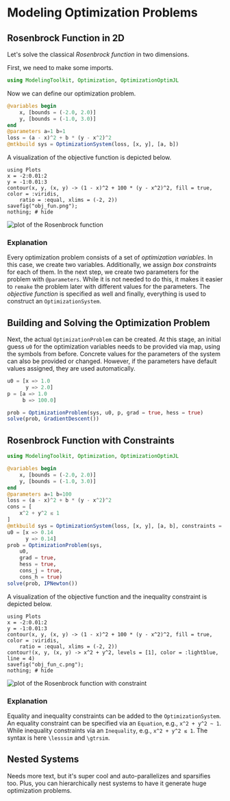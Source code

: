 # Modeling Optimization Problems

## Rosenbrock Function in 2D

Let's solve the classical _Rosenbrock function_ in two dimensions.

First, we need to make some imports.

```julia
using ModelingToolkit, Optimization, OptimizationOptimJL
```

Now we can define our optimization problem.

```julia
@variables begin
    x, [bounds = (-2.0, 2.0)]
    y, [bounds = (-1.0, 3.0)]
end
@parameters a=1 b=1
loss = (a - x)^2 + b * (y - x^2)^2
@mtkbuild sys = OptimizationSystem(loss, [x, y], [a, b])
```

A visualization of the objective function is depicted below.

```@eval
using Plots
x = -2:0.01:2
y = -1:0.01:3
contour(x, y, (x, y) -> (1 - x)^2 + 100 * (y - x^2)^2, fill = true, color = :viridis,
    ratio = :equal, xlims = (-2, 2))
savefig("obj_fun.png");
nothing; # hide
```

![plot of the Rosenbrock function](obj_fun.png)

### Explanation

Every optimization problem consists of a set of _optimization variables_. In this case, we create two variables. Additionally, we assign _box constraints_ for each of them. In the next step, we create two parameters for the problem with `@parameters`. While it is not needed to do this, it makes it easier to `remake` the problem later with different values for the parameters. The _objective function_ is specified as well and finally, everything is used to construct an `OptimizationSystem`.

## Building and Solving the Optimization Problem

Next, the actual `OptimizationProblem` can be created. At this stage, an initial guess `u0` for the optimization variables needs to be provided via map, using the symbols from before. Concrete values for the parameters of the system can also be provided or changed. However, if the parameters have default values assigned, they are used automatically.

```julia
u0 = [x => 1.0
      y => 2.0]
p = [a => 1.0
     b => 100.0]

prob = OptimizationProblem(sys, u0, p, grad = true, hess = true)
solve(prob, GradientDescent())
```

## Rosenbrock Function with Constraints

```julia
using ModelingToolkit, Optimization, OptimizationOptimJL

@variables begin
    x, [bounds = (-2.0, 2.0)]
    y, [bounds = (-1.0, 3.0)]
end
@parameters a=1 b=100
loss = (a - x)^2 + b * (y - x^2)^2
cons = [
    x^2 + y^2 ≲ 1
]
@mtkbuild sys = OptimizationSystem(loss, [x, y], [a, b], constraints = cons)
u0 = [x => 0.14
      y => 0.14]
prob = OptimizationProblem(sys,
    u0,
    grad = true,
    hess = true,
    cons_j = true,
    cons_h = true)
solve(prob, IPNewton())
```

A visualization of the objective function and the inequality constraint is depicted below.

```@eval
using Plots
x = -2:0.01:2
y = -1:0.01:3
contour(x, y, (x, y) -> (1 - x)^2 + 100 * (y - x^2)^2, fill = true, color = :viridis,
    ratio = :equal, xlims = (-2, 2))
contour!(x, y, (x, y) -> x^2 + y^2, levels = [1], color = :lightblue, line = 4)
savefig("obj_fun_c.png");
nothing; # hide
```

![plot of the Rosenbrock function with constraint](obj_fun_c.png)

### Explanation

Equality and inequality constraints can be added to the `OptimizationSystem`. An equality constraint can be specified via an `Equation`, e.g., `x^2 + y^2 ~ 1`. While inequality constraints via an `Inequality`, e.g., `x^2 + y^2 ≲ 1`. The syntax is here `\lesssim` and `\gtrsim`.

## Nested Systems

Needs more text, but it's super cool and auto-parallelizes and sparsifies too.
Plus, you can hierarchically nest systems to have it generate huge
optimization problems.
